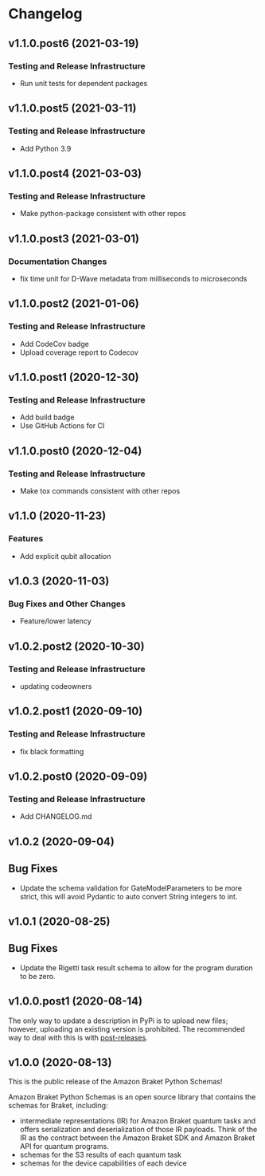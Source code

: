 # Changelog

## v1.1.0.post6 (2021-03-19)

### Testing and Release Infrastructure

 * Run unit tests for dependent packages

## v1.1.0.post5 (2021-03-11)

### Testing and Release Infrastructure

 * Add Python 3.9

## v1.1.0.post4 (2021-03-03)

### Testing and Release Infrastructure

 * Make python-package consistent with other repos

## v1.1.0.post3 (2021-03-01)

### Documentation Changes

 * fix time unit for D-Wave metadata from milliseconds to microseconds

## v1.1.0.post2 (2021-01-06)

### Testing and Release Infrastructure

 * Add CodeCov badge
 * Upload coverage report to Codecov

## v1.1.0.post1 (2020-12-30)

### Testing and Release Infrastructure

 * Add build badge
 * Use GitHub Actions for CI

## v1.1.0.post0 (2020-12-04)

### Testing and Release Infrastructure

 * Make tox commands consistent with other repos

## v1.1.0 (2020-11-23)

### Features

 * Add explicit qubit allocation

## v1.0.3 (2020-11-03)

### Bug Fixes and Other Changes

 * Feature/lower latency

## v1.0.2.post2 (2020-10-30)

### Testing and Release Infrastructure

 * updating codeowners

## v1.0.2.post1 (2020-09-10)

### Testing and Release Infrastructure

 * fix black formatting

## v1.0.2.post0 (2020-09-09)

### Testing and Release Infrastructure

 * Add CHANGELOG.md

## v1.0.2 (2020-09-04)

## Bug Fixes

* Update the schema validation for GateModelParameters to be more strict, this will avoid Pydantic to auto convert String integers to int.

## v1.0.1 (2020-08-25)

## Bug Fixes

* Update the Rigetti task result schema to allow for the program duration to be zero.

## v1.0.0.post1 (2020-08-14)

The only way to update a description in PyPi is to upload new files;
however, uploading an existing version is prohibited. The recommended
way to deal with this is with
[post-releases](https://www.python.org/dev/peps/pep-0440/#post-releases).

## v1.0.0 (2020-08-13)

This is the public release of the Amazon Braket Python Schemas!

Amazon Braket Python Schemas is an open source library that contains the schemas for Braket, including:
* intermediate representations (IR) for Amazon Braket quantum tasks and offers serialization and deserialization of those IR payloads. Think of the IR as the contract between the Amazon Braket SDK and Amazon Braket API for quantum programs.
* schemas for the S3 results of each quantum task
* schemas for the device capabilities of each device
